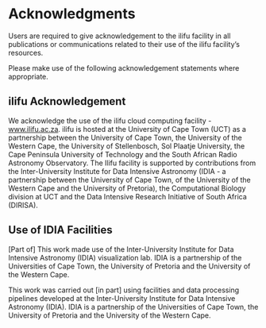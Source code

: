 # Acknowledgments

Users are required to give acknowledgement to the ilifu facility in all publications or communications related to their use of the ilifu facility’s resources.

Please make use of the following acknowledgement statements where appropriate.

## ilifu Acknowledgement

We acknowledge the use of the ilifu cloud computing facility - www.ilifu.ac.za. ilifu is hosted at the University of Cape Town (UCT) as a partnership between the University of Cape Town, the University of the Western Cape, the University of Stellenbosch, Sol Plaatje University, the Cape Peninsula University of Technology and the South African Radio Astronomy Observatory. The Ilifu facility is supported by contributions from the Inter-University Institute for Data Intensive Astronomy (IDIA - a partnership between the University of Cape Town, of the University of the Western Cape and the University of Pretoria), the Computational Biology division at UCT and the Data Intensive Research Initiative of South Africa (DIRISA).

## Use of IDIA Facilities

[Part of] This work made use of the Inter-University Institute for Data Intensive Astronomy (IDIA) visualization lab. IDIA is a partnership of the Universities of Cape Town, the University of Pretoria and the University of the Western Cape.

This work was carried out [in part] using facilities and data processing pipelines developed at the Inter-University Institute for Data Intensive Astronomy (IDIA). IDIA is a partnership of the Universities of Cape Town, the University of Pretoria and the University of the Western Cape.
